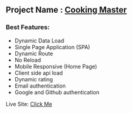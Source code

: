 
## Project Name : [__Cooking Master__](https://cooking-master-3e6ff.web.app/)

### Best Features: 

- Dynamic Data Load
- Single Page Application (SPA)
- Dynamic Route
- No Reload
- Mobile Responsive (Home Page)
- Client side api load
- Dynamic rating 
- Email authentication
- Google and Github authentication 

<span>Live Site: </span> [Click Me](https://cooking-master-3e6ff.web.app/)




